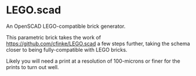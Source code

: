 # LEGO.scad

An OpenSCAD LEGO-compatible brick generator.

This parametric brick takes the work of https://github.com/cfinke/LEGO.scad a few steps further, taking the schema closer to being fully-compatible with LEGO bricks.

Likely you will need a print at a resolution of 100-microns or finer for the prints to turn out well. 
